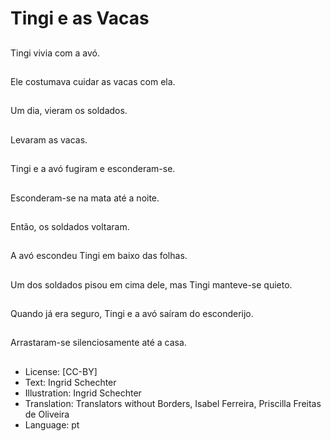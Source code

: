 # Tingi e as Vacas

##
Tingi vivia com a avó.

##
Ele costumava cuidar as vacas com ela.

##
Um dia, vieram os soldados.

##
Levaram as vacas.

##
Tingi e a avó fugiram e esconderam-se.

##
Esconderam-se na mata até a noite.

##
Então, os soldados voltaram.

##
A avó escondeu Tingi em baixo das folhas.

##
Um dos soldados pisou em cima dele, mas Tingi manteve-se quieto.

##
Quando já era seguro, Tingi e a avó saíram do esconderijo.

##
Arrastaram-se silenciosamente até a casa.

##
* License: [CC-BY]
* Text: Ingrid Schechter
* Illustration: Ingrid Schechter
* Translation: Translators without Borders, Isabel Ferreira, Priscilla Freitas de Oliveira
* Language: pt
